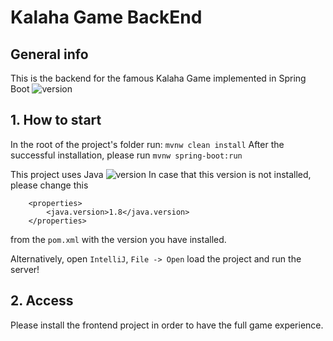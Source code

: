 # Kalaha Game BackEnd

## General info
This is the backend for the famous Kalaha Game implemented in
Spring Boot ![version](https://img.shields.io/badge/version-2.4.3-green)


## 1. How to start
In the root of the project's folder run:
`mvnw clean install`
After the successful installation, please run 
`mvnw spring-boot:run`

This project uses Java ![version](https://img.shields.io/badge/version-1.8-red)
In case that this version is not installed, please change this 
```
    <properties>
        <java.version>1.8</java.version>
    </properties>
```
from the `pom.xml` with the version you have installed.

Alternatively, open `IntelliJ`, `File -> Open` load the project and run the server!

## 2. Access
Please install the frontend project in order to have the full game experience.
